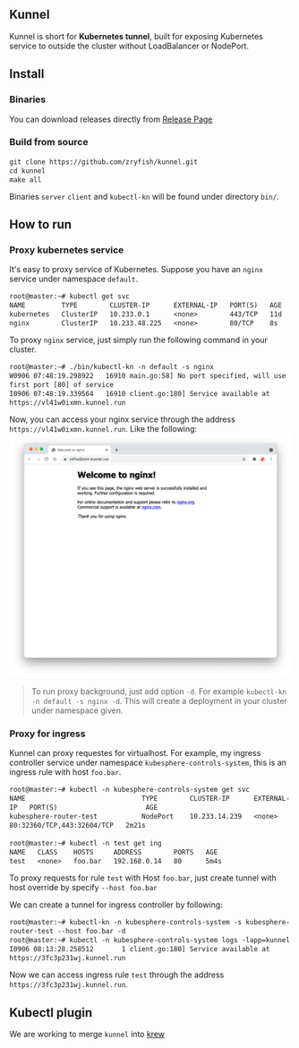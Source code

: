 ## Kunnel
Kunnel is short for **Kubernetes tunnel**, built for exposing Kubernetes service to outside the cluster without LoadBalancer or NodePort.

## Install

### Binaries
You can download releases directly from [Release Page](https://github.com/zryfish/kunnel/releases)

### Build from source
```
git clone https://github.com/zryfish/kunnel.git
cd kunnel
make all
```
Binaries `server` `client` and `kubectl-kn` will be found under directory `bin/`.

## How to run

### Proxy kubernetes service
It's easy to proxy service of Kubernetes. Suppose you have an `nginx` service under namespace `default`.

```shell
root@master:~# kubectl get svc
NAME         TYPE        CLUSTER-IP      EXTERNAL-IP   PORT(S)   AGE
kubernetes   ClusterIP   10.233.0.1      <none>        443/TCP   11d
nginx        ClusterIP   10.233.48.225   <none>        80/TCP    8s
```

To proxy `nginx` service, just simply run the following command in your cluster.
```
root@master:~# ./bin/kubectl-kn -n default -s nginx
W0906 07:48:19.298922   16910 main.go:58] No port specified, will use first port [80] of service
I0906 07:48:19.339564   16910 client.go:180] Service available at https://vl41w0ixmn.kunnel.run
```

Now, you can access your nginx service through the address `https://vl41w0ixmn.kunnel.run`. Like the following:
![Nginx](./docs/img/demo.png)


> To run proxy background, just add option `-d`. For example `kubectl-kn -n default -s nginx -d`. This will create a deployment in your cluster under namespace given.


### Proxy for ingress 
Kunnel can proxy requestes for virtualhost. For example, my ingress controller service under namespace `kubesphere-controls-system`, this is an ingress rule with host `foo.bar`.
```
root@master:~# kubectl -n kubesphere-controls-system get svc
NAME                             TYPE        CLUSTER-IP      EXTERNAL-IP   PORT(S)                      AGE
kubesphere-router-test           NodePort    10.233.14.239   <none>        80:32360/TCP,443:32604/TCP   2m21s

root@master:~# kubectl -n test get ing
NAME   CLASS    HOSTS     ADDRESS        PORTS   AGE
test   <none>   foo.bar   192.168.0.14   80      5m4s
```

To proxy requests for rule `test` with Host `foo.bar`, just create tunnel with host override by specify `--host foo.bar`

We can create a tunnel for ingress controller by following:
```
root@master:~# kubectl-kn -n kubesphere-controls-system -s kubesphere-router-test --host foo.bar -d
root@master:~# kubectl -n kubesphere-controls-system logs -lapp=kunnel
I0906 08:13:28.258512       1 client.go:180] Service available at https://3fc3p231wj.kunnel.run
```

Now we can access ingress rule `test` through the address `https://3fc3p231wj.kunnel.run`.

## Kubectl plugin
We are working to merge `kunnel` into [krew](https://github.com/kubernetes-sigs/krew)
